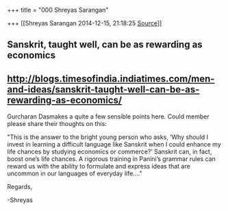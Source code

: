 +++
title = "000 Shreyas Sarangan"

+++
[[Shreyas Sarangan	2014-12-15, 21:18:25 [Source](https://groups.google.com/g/samskrita/c/UlOO0CZ_d3Q)]]



## Sanskrit, taught well, can be as rewarding as economics

## <http://blogs.timesofindia.indiatimes.com/men-and-ideas/sanskrit-taught-well-can-be-as-rewarding-as-economics/> 

Gurcharan Dasmakes a quite a few sensible points here. Could member please share their thoughts on this:

"This is the answer to the bright young person who asks, ‘Why should I invest in learning a difficult language like Sanskrit when I could enhance my life chances by studying economics or commerce?’ Sanskrit can, in fact, boost one’s life chances. A rigorous training in Panini’s grammar rules can reward us with the ability to formulate and express ideas that are uncommon in our languages of everyday life...."

  

Regards,

-Shreyas

  

  

  

  

